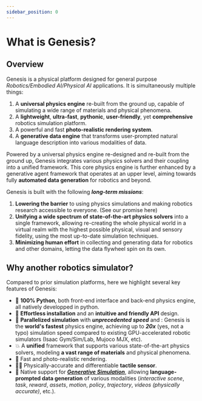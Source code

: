 ```yaml
---
sidebar_position: 0
---
```


# What is Genesis?

## Overview

Genesis is a physical platform designed for general purpose *Robotics/Embodied AI/Physical AI* applications. It is simultaneously multiple things:
1. A **universal physics engine** re-built from the ground up, capable of simulating a wide range of materials and physical phenomena.
2. A **lightweight**, **ultra-fast**, **pythonic**, **user-friendly**, yet **comprehensive** robotics simulation platform.
3. A powerful and fast **photo-realistic rendering system**.
3. A **generative data engine** that transforms user-prompted natural language description into various modalities of data.


Powered by a universal physics engine re-designed and re-built from the ground up, Genesis integrates various physics solvers and their coupling into a unified framework. This core physics engine is further enhanced by a generative agent framework that operates at an upper level, aiming towards fully **automated data generation** for robotics and beyond.

Genesis is built with the following ***long-term missions***:
1. **Lowering the barrier** to using physics simulations and making robotics research accessible to everyone. (See our promise here)
2. **Unifying a wide spectrum of state-of-the-art physics solvers** into a single framework, allowing re-creating the whole physical world in a virtual realm with the highest possible physical, visual and sensory fidelity, using the most up-to-date simulation techniques.
3. **Minimizing human effort** in collecting and generating data for robotics and other domains, letting the data flywheel spin on its own.

## Why another robotics simulator?
Compared to prior simulation platforms, here we highlight several key features of Genesis:
- 🐍 **100% Python**, both front-end interface and back-end physics engine, all natively developped in python.
- 👶 **Effortless installation** and an **intuitive and friendly API** design.
- 🚀 **Parallelized simulation** with ***unprecedented speed*** and : Genesis is the **world's fastest** physics engine, achieving up to ***20x*** (yes, not a typo) simulation speed compared to existing GPU-accelerated robotic simulators (Isaac Gym/Sim/Lab, Mujoco MJX, etc).
- 💥 A **unified** framework that supports various state-of-the-art physics solvers, modeling **a vast range of materials** and physical phenomena.
- 📸 Fast and photo-realistic rendering.
- ☝🏻 Physically-accurate and differentiable **tactile sensor**.
- 🌌 Native support for ***[Generative Simulation](https://arxiv.org/abs/2305.10455)***, allowing **language-prompted data generation** of various modalities (*interactive scene*, *task*, *reward*, *assets*, *motion*, *policy*, *trajectory*, *videos (physically accurate)*, etc.).

